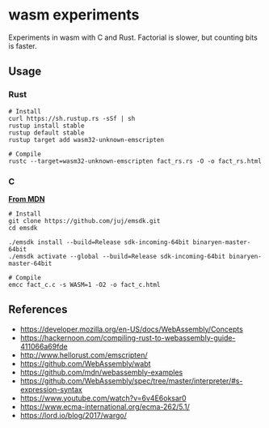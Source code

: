 # wasm experiments

Experiments in wasm with C and Rust. Factorial is slower, but counting bits is faster.

## Usage

### Rust

```
# Install
curl https://sh.rustup.rs -sSf | sh
rustup install stable
rustup default stable
rustup target add wasm32-unknown-emscripten

# Compile
rustc --target=wasm32-unknown-emscripten fact_rs.rs -O -o fact_rs.html
```

### C

**[From MDN](https://developer.mozilla.org/en-US/docs/WebAssembly/C_to_wasm)**

```
# Install
git clone https://github.com/juj/emsdk.git
cd emsdk

./emsdk install --build=Release sdk-incoming-64bit binaryen-master-64bit
./emsdk activate --global --build=Release sdk-incoming-64bit binaryen-master-64bit

# Compile
emcc fact_c.c -s WASM=1 -O2 -o fact_c.html
```

## References

* https://developer.mozilla.org/en-US/docs/WebAssembly/Concepts
* https://hackernoon.com/compiling-rust-to-webassembly-guide-411066a69fde
* http://www.hellorust.com/emscripten/
* https://github.com/WebAssembly/wabt
* https://github.com/mdn/webassembly-examples
* https://github.com/WebAssembly/spec/tree/master/interpreter/#s-expression-syntax
* https://www.youtube.com/watch?v=6v4E6oksar0
* https://www.ecma-international.org/ecma-262/5.1/
* https://lord.io/blog/2017/wargo/
